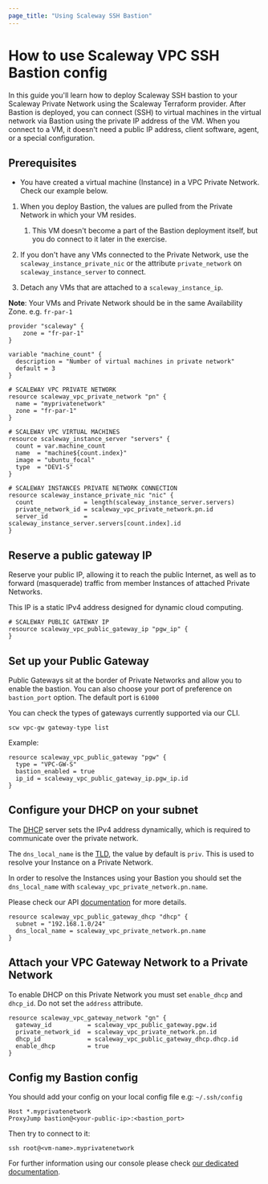 ```yaml
---
page_title: "Using Scaleway SSH Bastion"
---
```


# How to use Scaleway VPC SSH Bastion config

In this guide you'll learn how to deploy Scaleway SSH bastion to your Scaleway Private Network using the Scaleway Terraform provider.
After Bastion is deployed, you can connect (SSH) to virtual machines in the virtual network via Bastion using the private IP address of the VM.
When you connect to a VM, it doesn't need a public IP address, client software, agent, or a special configuration.

## Prerequisites

*	You have created a virtual machine (Instance) in a VPC Private Network. Check our example below.

1. When you deploy Bastion, the values are pulled from the Private Network in which your VM resides.
   1. This VM doesn't become a part of the Bastion deployment itself, but you do connect to it later in the exercise.

2. If you don't have any VMs connected to the Private Network, use the `scaleway_instance_private_nic` or the attribute `private_network` on `scaleway_instance_server` to connect.

3. Detach any VMs that are attached to a `scaleway_instance_ip`.

  **Note**: Your VMs and Private Network should be in the same Availability Zone. e.g. `fr-par-1`

```hcl
provider "scaleway" {
	zone = "fr-par-1"
}
```

```hcl
variable "machine_count" {
  description = "Number of virtual machines in private network"
  default = 3
}

# SCALEWAY VPC PRIVATE NETWORK
resource scaleway_vpc_private_network "pn" {
  name = "myprivatenetwork"
  zone = "fr-par-1"
}

# SCALEWAY VPC VIRTUAL MACHINES
resource scaleway_instance_server "servers" {
  count	= var.machine_count
  name 	= "machine${count.index}"
  image = "ubuntu_focal"
  type  = "DEV1-S"
}

# SCALEWAY INSTANCES PRIVATE NETWORK CONNECTION
resource scaleway_instance_private_nic "nic" {
  count              = length(scaleway_instance_server.servers)
  private_network_id = scaleway_vpc_private_network.pn.id
  server_id          = scaleway_instance_server.servers[count.index].id
}
```

## Reserve a public gateway IP

Reserve your public IP, allowing it to reach the public Internet, as well as to forward (masquerade) traffic from member Instances of attached Private Networks.

This IP is a static IPv4 address designed for dynamic cloud computing.

```hcl
# SCALEWAY PUBLIC GATEWAY IP
resource scaleway_vpc_public_gateway_ip "pgw_ip" {
}
```

## Set up your Public Gateway

Public Gateways sit at the border of Private Networks and allow you to enable the bastion.
You can also choose your port of preference on `bastion_port` option. The default port is `61000`

You can check the types of gateways currently supported via our CLI.

```shell
scw vpc-gw gateway-type list
```

Example:

```hcl
resource scaleway_vpc_public_gateway "pgw" {
  type = "VPC-GW-S"
  bastion_enabled = true
  ip_id = scaleway_vpc_public_gateway_ip.pgw_ip.id
}
```

## Configure your DHCP on your subnet

The [DHCP](https://fr.wikipedia.org/wiki/Dynamic_Host_Configuration_Protocol) server sets the IPv4 address dynamically,
which is required to communicate over the private network.

The `dns_local_name` is the [TLD](https://en.wikipedia.org/wiki/Top-level_domain), the value by default is `priv`.
This is used to resolve your Instance on a Private Network.

In order to resolve the Instances using your Bastion you should set the `dns_local_name` with `scaleway_vpc_private_network.pn.name`.

Please check our API [documentation](https://www.scaleway.com/en/developers/api/public-gateway/#path-dhcp-create-a-dhcp-configuration) for more details.

```hcl
resource scaleway_vpc_public_gateway_dhcp "dhcp" {
  subnet = "192.168.1.0/24"
  dns_local_name = scaleway_vpc_private_network.pn.name
}
```

## Attach your VPC Gateway Network to a Private Network

To enable DHCP on this Private Network you must set `enable_dhcp` and `dhcp_id`.
Do not set the `address` attribute.

```hcl
resource scaleway_vpc_gateway_network "gn" {
  gateway_id          = scaleway_vpc_public_gateway.pgw.id
  private_network_id  = scaleway_vpc_private_network.pn.id
  dhcp_id             = scaleway_vpc_public_gateway_dhcp.dhcp.id
  enable_dhcp         = true
}
```

## Config my Bastion config

You should add your config on your local config file e.g: `~/.ssh/config`

```
Host *.myprivatenetwork
ProxyJump bastion@<your-public-ip>:<bastion_port>
```

Then try to connect to it:

```shell
ssh root@<vm-name>.myprivatenetwork
```

For further information using our console please check [our dedicated documentation](https://www.scaleway.com/en/docs/network/vpc/how-to/use-ssh-bastion/).